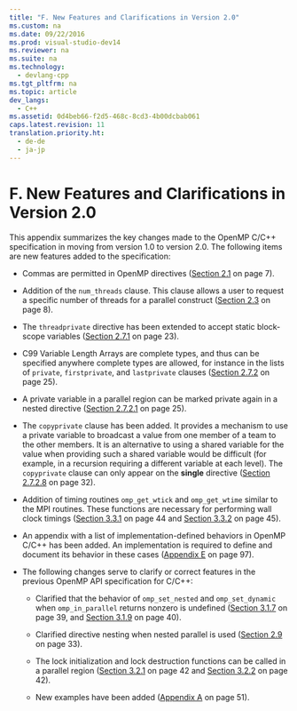 ```yaml
---
title: "F. New Features and Clarifications in Version 2.0"
ms.custom: na
ms.date: 09/22/2016
ms.prod: visual-studio-dev14
ms.reviewer: na
ms.suite: na
ms.technology: 
  - devlang-cpp
ms.tgt_pltfrm: na
ms.topic: article
dev_langs: 
  - C++
ms.assetid: 0d4beb66-f2d5-468c-8cd3-4b00dcbab061
caps.latest.revision: 11
translation.priority.ht: 
  - de-de
  - ja-jp
---
```

# F. New Features and Clarifications in Version 2.0
This appendix summarizes the key changes made to the OpenMP C/C++ specification in moving from version 1.0 to version 2.0. The following items are new features added to the specification:  
  
-   Commas are permitted in OpenMP directives ([Section 2.1](../vs140/2.1-directive-format.md) on page 7).  
  
-   Addition of the `num_threads` clause. This clause allows a user to request a specific number of threads for a parallel construct ([Section 2.3](../vs140/2.3-parallel-construct.md) on page 8).  
  
-   The `threadprivate` directive has been extended to accept static block-scope variables ([Section 2.7.1](../vs140/2.7.1-threadprivate-directive.md) on page 23).  
  
-   C99 Variable Length Arrays are complete types, and thus can be specified anywhere complete types are allowed, for instance in the lists of `private`, `firstprivate`, and `lastprivate` clauses ([Section 2.7.2](../vs140/2.7.2-data-sharing-attribute-clauses.md) on page 25).  
  
-   A private variable in a parallel region can be marked private again in a nested directive ([Section 2.7.2.1](../vs140/2.7.2.1-private.md) on page 25).  
  
-   The `copyprivate` clause has been added. It provides a mechanism to use a private variable to broadcast a value from one member of a team to the other members. It is an alternative to using a shared variable for the value when providing such a shared variable would be difficult (for example, in a recursion requiring a different variable at each level). The `copyprivate` clause can only appear on the **single** directive ([Section 2.7.2.8](../vs140/2.7.2.8-copyprivate.md) on page 32).  
  
-   Addition of timing routines `omp_get_wtick` and `omp_get_wtime` similar to the MPI routines. These functions are necessary for performing wall clock timings  ([Section 3.3.1](../vs140/3.3.1-omp_get_wtime-function.md) on page 44 and [Section 3.3.2](../vs140/3.3.2-omp_get_wtick-function.md) on page 45).  
  
-   An appendix with a list of implementation-defined behaviors in OpenMP C/C++ has been added. An implementation is required to define and document its behavior in these cases ([Appendix E](../vs140/e.-implementation-defined-behaviors-in-openmp-c-c--.md) on page 97).  
  
-   The following changes serve to clarify or correct features in the previous OpenMP API specification for C/C++:  
  
    -   Clarified that the behavior of `omp_set_nested` and `omp_set_dynamic` when `omp_in_parallel` returns nonzero is undefined ([Section 3.1.7](../vs140/3.1.7-omp_set_dynamic-function.md) on page 39, and [Section 3.1.9](../vs140/3.1.9-omp_set_nested-function.md) on page 40).  
  
    -   Clarified directive nesting when nested parallel is used ([Section 2.9](../vs140/2.9-directive-nesting.md) on page 33).  
  
    -   The lock initialization and lock destruction functions can be called in a parallel region ([Section 3.2.1](../vs140/3.2.1-omp_init_lock-and-omp_init_nest_lock-functions.md) on page 42 and [Section 3.2.2](../vs140/3.2.2-omp_destroy_lock-and-omp_destroy_nest_lock-functions.md) on page 42).  
  
    -   New examples have been added ([Appendix A](../vs140/a.-examples.md) on page 51).
